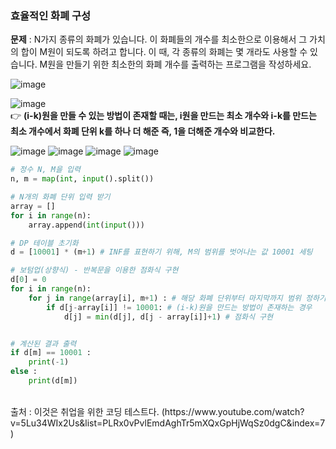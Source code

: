 ### 효율적인 화폐 구성

**문제** : 
N가지 종류의 화폐가 있습니다. 이 화폐들의 개수를 최소한으로 이용해서 그 가치의 합이 M원이 되도록 하려고 합니다. 
이 때, 각 종류의 화폐는 몇 개라도 사용할 수 있습니다. 
M원을 만들기 위한 최소한의 화폐 개수를 출력하는 프로그램을 작성하세요.

![image](https://user-images.githubusercontent.com/95834067/156953765-bc02f202-93e8-4fc1-aa03-849d52c2ae1b.png)

![image](https://user-images.githubusercontent.com/95834067/156953788-448d894c-ac49-4854-894d-842ff7d9ffce.png)
<br>
👉 **(i-k)원을 만들 수 있는 방법이 존재할 때는, i원을 만드는 최소 개수와 i-k를 만드는 최소 개수에서 화폐 단위 k를 하나 더 해준 즉, 1을 더해준 개수와 비교한다.**  

![image](https://user-images.githubusercontent.com/95834067/156953798-92ae6417-0b22-4030-bba3-d1b6a0cee2ce.png)
![image](https://user-images.githubusercontent.com/95834067/156953808-62d4cbce-fb26-411c-abd3-fe77c2a67fa8.png)
![image](https://user-images.githubusercontent.com/95834067/156953810-5039eb15-c842-40da-bfbf-343e43273ee9.png)
![image](https://user-images.githubusercontent.com/95834067/156953815-2529a5e7-16f5-400d-aa6c-39de45807ba3.png)


```python
# 정수 N, M을 입력
n, m = map(int, input().split())

# N개의 화폐 단위 입력 받기
array = []
for i in range(n):
    array.append(int(input()))

# DP 테이블 초기화
d = [10001] * (m+1) # INF를 표현하기 위해, M의 범위를 벗어나는 값 10001 세팅 

# 보텀업(상향식) - 반복문을 이용한 점화식 구현
d[0] = 0 
for i in range(n):
    for j in range(array[i], m+1) : # 해당 화폐 단위부터 마지막까지 범위 정하기
        if d[j-array[i]] != 10001: # (i-k)원을 만드는 방법이 존재하는 경우
            d[j] = min(d[j], d[j - array[i]]+1) # 점화식 구현


# 계산된 결과 출력
if d[m] == 10001 : 
    print(-1)
else :
    print(d[m])
```
<br>
출처 : 이것은 취업을 위한 코딩 테스트다. (https://www.youtube.com/watch?v=5Lu34WIx2Us&list=PLRx0vPvlEmdAghTr5mXQxGpHjWqSz0dgC&index=7)
